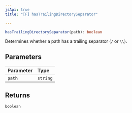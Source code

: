 ```yaml
---
jsApi: true
title: "[F] hasTrailingDirectorySeparator"

---
```

```ts
hasTrailingDirectorySeparator(path): boolean
```

Determines whether a path has a trailing separator (`/` or `\\`).

## Parameters

| Parameter | Type |
| :------ | :------ |
| `path` | `string` |

## Returns

`boolean`
